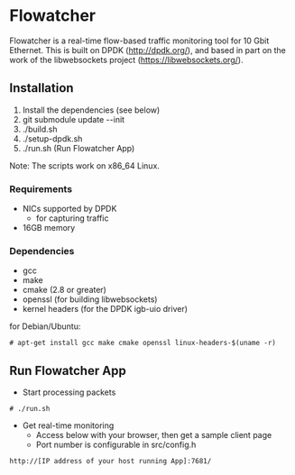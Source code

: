 # Flowatcher

Flowatcher is a real-time flow-based traffic monitoring tool for 10 Gbit Ethernet.
This is built on DPDK (http://dpdk.org/), and based in part on the work of the libwebsockets project (https://libwebsockets.org/).


## Installation

1. Install the dependencies (see below)
2. git submodule update --init
3. ./build.sh
4. ./setup-dpdk.sh
5. ./run.sh (Run Flowatcher App)

Note: The scripts work on x86_64 Linux.


### Requirements

- NICs supported by DPDK
  - for capturing traffic
- 16GB memory


### Dependencies

- gcc
- make
- cmake (2.8 or greater)
- openssl (for building libwebsockets)
- kernel headers (for the DPDK igb-uio driver)


for Debian/Ubuntu:

```
# apt-get install gcc make cmake openssl linux-headers-$(uname -r)
```

## Run Flowatcher App

- Start processing packets

```
# ./run.sh
```

- Get real-time monitoring
  - Access below with your browser, then get a sample client page
  - Port number is configurable in src/config.h

```
http://[IP address of your host running App]:7681/
```

